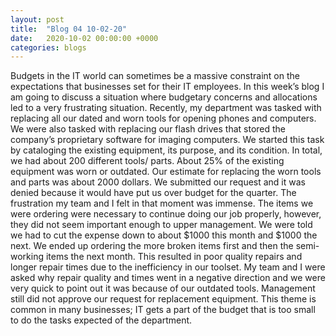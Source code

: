```yaml
---
layout: post
title:  "Blog 04 10-02-20"
date:   2020-10-02 00:00:00 +0000
categories: blogs
---
```

Budgets in the IT world can sometimes be a massive constraint on the expectations that businesses set for their IT employees. In this week’s blog I am going to discuss a situation where budgetary concerns and allocations led to a very frustrating situation. 
Recently, my department was tasked with replacing all our dated and worn tools for opening phones and computers. We were also tasked with replacing our flash drives that stored the company’s proprietary software for imaging computers. We started this task by cataloging the existing equipment, its purpose, and its condition. In total, we had about 200 different tools/ parts. About 25% of the existing equipment was worn or outdated. Our estimate for replacing the worn tools and parts was about 2000 dollars. We submitted our request and it was denied because it would have put us over budget for the quarter.
The frustration my team and I felt in that moment was immense. The items we were ordering were necessary to continue doing our job properly, however, they did not seem important enough to upper management. We were told we had to cut the expense down to about $1000 this month and $1000 the next. We ended up ordering the more broken items first and then the semi-working items the next month. This resulted in poor quality repairs and longer repair times due to the inefficiency in our toolset. My team and I were asked why repair quality and times went in a negative direction and we were very quick to point out it was because of our outdated tools. 
Management still did not approve our request for replacement equipment. This theme is common in many businesses; IT gets a part of the budget that is too small to do the tasks expected of the department. 
